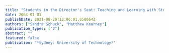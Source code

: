 ```yaml
---
title: "Students in the Director's Seat: Teaching and Learning with Student-Generated Video"
date: 2004-01-01
publishDate: 2021-08-20T12:06:01.658664Z
authors: ["Sandra Schuck", "Matthew Kearney"]
publication_types: ["2"]
abstract: ""
featured: false
publication: "*Sydney: University of Technology*"
---
```


